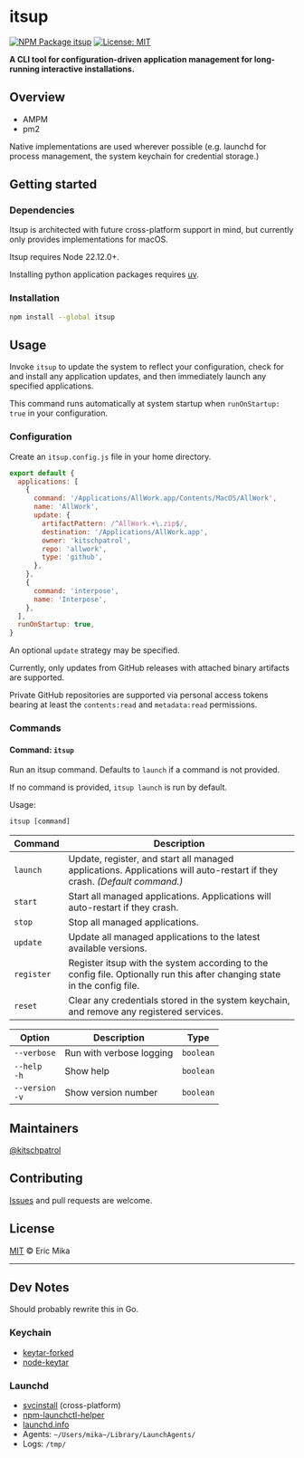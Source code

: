 <!--+ Warning: Content inside HTML comment blocks was generated by mdat and may be overwritten. +-->

# itsup

<!-- badges -->

[![NPM Package itsup](https://img.shields.io/npm/v/itsup.svg)](https://npmjs.com/package/itsup)
[![License: MIT](https://img.shields.io/badge/License-MIT-yellow.svg)](https://opensource.org/licenses/MIT)

<!-- /badges -->

<!-- short-description -->

**A CLI tool for configuration-driven application management for long-running interactive installations.**

<!-- /short-description -->

## Overview

- AMPM
- pm2

Native implementations are used wherever possible (e.g. launchd for process management, the system keychain for credential storage.)

## Getting started

### Dependencies

Itsup is architected with future cross-platform support in mind, but currently only provides implementations for macOS.

Itsup requires Node 22.12.0+.

Installing python application packages requires [uv](https://docs.astral.sh/uv/).

### Installation

```sh
npm install --global itsup
```

## Usage

Invoke `itsup` to update the system to reflect your configuration, check for and install any application updates, and then immediately launch any specified applications.

This command runs automatically at system startup when `runOnStartup: true` in your configuration.

### Configuration

Create an `itsup.config.js` file in your home directory.

```js
export default {
  applications: [
    {
      command: '/Applications/AllWork.app/Contents/MacOS/AllWork',
      name: 'AllWork',
      update: {
        artifactPattern: /^AllWork.+\.zip$/,
        destination: '/Applications/AllWork.app',
        owner: 'kitschpatrol',
        repo: 'allwork',
        type: 'github',
      },
    },
    {
      command: 'interpose',
      name: 'Interpose',
    },
  ],
  runOnStartup: true,
}
```

An optional `update` strategy may be specified.

Currently, only updates from GitHub releases with attached binary artifacts are supported.

Private GitHub repositories are supported via personal access tokens bearing at least the `contents:read` and `metadata:read` permissions.

### Commands

<!-- cli-help {depth: 1} -->

#### Command: `itsup`

Run an itsup command. Defaults to `launch` if a command is not provided.

If no command is provided, `itsup launch` is run by default.

Usage:

```txt
itsup [command]
```

| Command    | Description                                                                                                               |
| ---------- | ------------------------------------------------------------------------------------------------------------------------- |
| `launch`   | Update, register, and start all managed applications. Applications will auto-restart if they crash. _(Default command.)_  |
| `start`    | Start all managed applications. Applications will auto-restart if they crash.                                             |
| `stop`     | Stop all managed applications.                                                                                            |
| `update`   | Update all managed applications to the latest available versions.                                                         |
| `register` | Register itsup with the system according to the config file. Optionally run this after changing state in the config file. |
| `reset`    | Clear any credentials stored in the system keychain, and remove any registered services.                                  |

| Option              | Description              | Type      |
| ------------------- | ------------------------ | --------- |
| `--verbose`         | Run with verbose logging | `boolean` |
| `--help`<br>`-h`    | Show help                | `boolean` |
| `--version`<br>`-v` | Show version number      | `boolean` |

<!-- /cli-help -->

## Maintainers

[@kitschpatrol](https://github.com/kitschpatrol)

<!-- contributing -->

## Contributing

[Issues](https://github.com/kitschpatrol/itsup/issues) and pull requests are welcome.

<!-- /contributing -->

<!-- license -->

## License

[MIT](license.txt) © Eric Mika

<!-- /license -->

---

## Dev Notes

Should probably rewrite this in Go.

### Keychain

- [keytar-forked](https://github.com/shiftkey/node-keytar)
- [node-keytar](https://github.com/makeproaudio/node-keytar)

### Launchd

- [svcinstall](https://github.com/bryanmacfarlane/svcinstall) (cross-platform)
- [npm-launchctl-helper](https://github.com/alex-kostirin/npm-launchctl-helper)
- [launchd.info](https://launchd.info/)
- Agents: `~/Users/mika~/Library/LaunchAgents/`
- Logs: `/tmp/`
